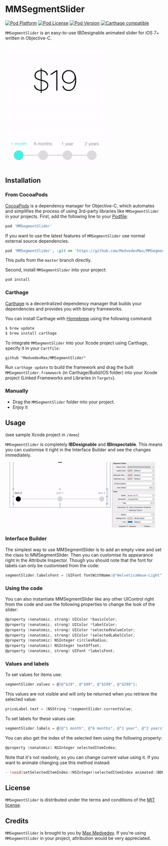 # MMSegmentSlider

[![Pod Platform](https://img.shields.io/cocoapods/p/MMSegmentSlider.svg?style=flat)](https://cocoapods.org/pods/MMSegmentSlider)
[![Pod License](https://img.shields.io/cocoapods/l/MMSegmentSlider.svg?style=flat)](https://github.com/MedvedevMax/MMSegmentSlider/blob/master/LICENSE)
[![Pod Version](https://img.shields.io/cocoapods/v/MMSegmentSlider.svg?style=flat)](https://cocoapods.org/pods/MMSegmentSlider)
[![Carthage compatible](https://img.shields.io/badge/Carthage-compatible-4BC51D.svg?style=flat)](https://github.com/Carthage/Carthage)

`MMSegmentSlider` is an easy-to-use IBDesignable animated slider for iOS 7+ written in Objective-C.

![MMSegmentSlider](readme-assets/slider-demo.gif)

## Installation

### From CocoaPods

[CocoaPods](http://cocoapods.org) is a dependency manager for Objective-C, which automates and simplifies the process of using 3rd-party libraries like `MMSegmentSlider` in your projects. First, add the following line to your [Podfile](http://guides.cocoapods.org/using/using-cocoapods.html):

```ruby
pod 'MMSegmentSlider'
```

If you want to use the latest features of `MMSegmentSlider` use normal external source dependencies.

```ruby
pod 'MMSegmentSlider', :git => 'https://github.com/MedvedevMax/MMSegmentSlider'
```

This pulls from the `master` branch directly.

Second, install `MMSegmentSlider` into your project:

```ruby
pod install
```

### Carthage 

[Carthage](https://github.com/Carthage/Carthage) is a decentralized dependency manager that builds your dependencies and provides you with binary frameworks.

You can install Carthage with [Homebrew](http://brew.sh/) using the following command:

```bash
$ brew update
$ brew install carthage
```

To integrate `MMSegmentSlider` into your Xcode project using Carthage, specify it in your `Cartfile`:

```ogdl
github "MedvedevMax/MMSegmentSlider"
```

Run `carthage update` to build the framework and drag the built `MMSegmentSlider.framework` (in Carthage/Build/iOS folder) into your Xcode project (Linked Frameworks and Libraries in `Targets`).


### Manually

* Drag the `MMSegmentSlider` folder into your project.
* Enjoy it

## Usage

(see sample Xcode project in `/demo`)

`MMSegmentSlider` is completely **IBDesignable** and **IBInspectable**. This means you can customise it right in the Interface Builder and see the changes immediately.

![MMSegmentSlider](readme-assets/slider-demo-inspectable.gif)

### Interface Builder

The simplest way to use MMSegmentSlider is to add an empty view and set the class to MMSegmentSlider. Then you can customise its appearance right in the Attribute Inspector.
Though you should note that the font for labels can only be customised from the code:
```objective-c
segmentSlider.labelsFont = [UIFont fontWithName:@"HelveticaNeue-Light" size:14.0f];
```

### Using the code

You can also instantiate MMSegmentSlider like any other UIControl right from the code and use the following properties to change the look of the slider:

```objective-c
@property (nonatomic, strong) UIColor *basicColor;
@property (nonatomic, strong) UIColor *labelColor;
@property (nonatomic, strong) UIColor *selectedValueColor;
@property (nonatomic, strong) UIColor *selectedLabelColor;
@property (nonatomic) NSInteger circlesRadius;
@property (nonatomic) NSInteger textOffset;
@property (nonatomic, strong) UIFont *labelsFont;
```

### Values and labels

To set values for items use:
```objective-c
segmentSlider.values = @[@"$19", @"$99", @"$199", @"$299"];
```

This values are not visible and will only be returned when you retrieve the selected value:
```objective-c
priceLabel.text = (NSString *)segmentSlider.currentValue;
```

To set labels for these values use:
```objective-c
segmentSlider.labels = @[@"1 month", @"6 months", @"1 year", @"2 years"];
```

You can also get the index of the selected item using the following property:
```objective-c
@property (nonatomic) NSInteger selectedItemIndex;
```

Note that it's not readonly, so you can change current value using it. If you want to animate changing use this method instead:
```objective-c
- (void)setSelectedItemIndex:(NSInteger)selectedItemIndex animated:(BOOL)animated;
```

## License

`MMSegmentSlider` is distributed under the terms and conditions of the [MIT license](https://github.com/MedvedevMax/MMSegmentSlider/blob/master/LICENSE).

## Credits

`MMSegmentSlider` is brought to you by [Max Medvedev](https://twitter.com/max_medvedev). If you're using `MMSegmentSlider` in your project, attribution would be very appreciated.

